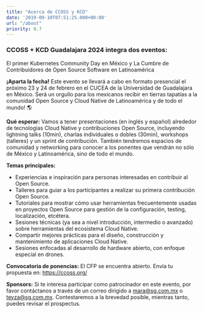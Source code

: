 ```yaml
---
title: "Acerca de CCOSS y KCD"
date: '2019-09-10T07:51:25.000+00:00'
url: "/about"
priority: 0.7
---
```


### CCOSS + KCD Guadalajara 2024 integra dos eventos: 

El primer Kubernetes Community Day en México y La Cumbre de Contribuidores de Open Source Software en Latinoamérica 

**¡Aparta la fecha!** Este evento se llevará a cabo en formato presencial el próximo 23 y 24 de febrero en el CUCEA de la Universidad de Guadalajara en México. Será un orgullo para los mexicanos recibir en tierras tapatías a la comunidad Open Source y Cloud Native de Latinoamérica y de todo el mundo! 🌎

**Qué esperar:** Vamos a tener presentaciones (en inglés y español) alrededor de tecnologías Cloud Native y contribuciones Open Source, incluyendo lightning talks (10min), charlas individuales o dobles (30min), workshops (talleres) y un sprint de contribución. También tendremos espacios de comunidad y networking para conocer a los ponentes que vendrán no sólo de México y Latinoamérica, sino de todo el mundo. 

**Temas principales:**

 * Experiencias e inspiración para personas interesadas en contribuir al Open Source.
 * Talleres para guiar a los participantes a realizar su primera contribución Open Source.
 * Tutoriales para mostrar cómo usar herramientas frecuentemente usadas en proyectos Open Source para gestión de la configuración, testing, localización, etcétera.
 * Sesiones técnicas (ya sea a nivel introducción, intermedio o avanzado) sobre herramientas del ecosistema Cloud Native.
 * Compartir mejores prácticas para el diseño, construcción y mantenimiento de aplicaciones Cloud Native.
 * Sesiones enfocadas al desarrollo de hardware abierto, con enfoque especial en drones.

**Convocatoria de ponencias:** El CFP se encuentra abierto. Envía tu propuesta en: https://ccoss.org/ 


**Sponsors:** Si te interesa participar como patrocinador en este evento, por favor contáctanos a través de un correo dirigido a mara@sg.com.mx o teyza@sg.com.mx. Contestaremos a la brevedad posible, mientras tanto, puedes revisar el prospectus. 
